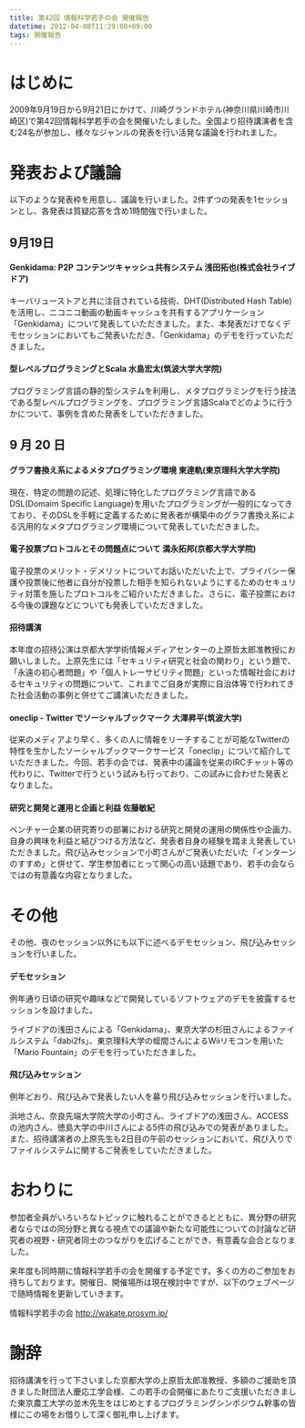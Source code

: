 ```yaml
---
title: 第42回 情報科学若手の会 開催報告
datetime: 2012-04-08T11:29:00+09:00
tags: 開催報告
---
```


<div class="entry_body">

# はじめに

2009年9月19日から9月21日にかけて、川崎グランドホテル(神奈川県川崎市川崎区)で第42回情報科学若手の会を開催いたしました。全国より招待講演者を含む24名が参加し、様々なジャンルの発表を行い活発な議論を行われました。

# 発表および議論

以下のような発表枠を用意し、議論を行いました。2件ずつの発表を1セッションとし、各発表は質疑応答を含め1時間強で行いました。

## 9月19日

#### Genkidama: P2P コンテンツキャッシュ共有システム 浅田拓也(株式会社ライブドア)

キーバリューストアと共に注目されている技術、DHT(Distributed Hash Table)を活用し、ニコニコ動画の動画キャッシュを共有するアプリケーション「Genkidama」について発表していただきました。また、本発表だけでなくデモセッションにおいてもご発表いただき、「Genkidama」のデモを行っていただきました。

#### 型レベルプログラミングとScala 水島宏太(筑波大学大学院)

プログラミング言語の静的型システムを利用し、メタプログラミングを行う技法である型レベルプログラミングを、プログラミング言語Scalaでどのように行うかについて、事例を含めた発表をしていただきました。

## 9 月 20 日

#### グラフ書換え系によるメタプログラミング環境 東達軌(東京理科大学大学院)

現在、特定の問題の記述、処理に特化したプログラミング言語であるDSL(Domaim Specific Language)を用いたプログラミングが一般的になってきており、そのDSLを手軽に定義するために発表者が構築中のグラフ書換え系による汎用的なメタプログラミング環境について発表していただきました。

#### 電子投票プロトコルとその問題点について 満永拓邦(京都大学大学院)

電子投票のメリット・デメリットについてお話いただいた上で、プライバシー保護や投票後に他者に自分が投票した相手を知られないようにするためのセキュリティ対策を施したプロトコルをご紹介いただきました。さらに、電子投票における今後の課題などについても発表していただきました。

#### 招待講演

本年度の招待公演は京都大学学術情報メディアセンターの上原哲太郎准教授にお願いしました。上原先生には「セキュリティ研究と社会の関わり」という題で、「永遠の初心者問題」や「個人トレーサビリティ問題」といった情報社会におけるセキュリティの問題について、これまでご自身が実際に自治体等で行われてきた社会活動の事例と併せてご講演いただきました。

#### oneclip - Twitter でソーシャルブックマーク 大澤昇平(筑波大学)

従来のメディアより早く、多くの人に情報をリーチすることが可能なTwitterの特性を生かしたソーシャルブックマークサービス「oneclip」について紹介していただきました。今回、若手の会では、発表中の議論を従来のIRCチャット等の代わりに、Twitterで行うという試みも行っており、この試みに合わせた発表となりました。

#### 研究と開発と運用と企画と利益 佐藤敏紀

ベンチャー企業の研究寄りの部署における研究と開発の運用の関係性や企画力、自身の興味を利益と結びつける方法など、発表者自身の経験を踏まえ発表していただきました。飛び込みセッションで小町さんがご発表いただいた「インターンのすすめ」と併せて、学生参加者にとって関心の高い話題であり、若手の会ならではの有意義な内容となりました。

# その他

その他、夜のセッション以外にも以下に述べるデモセッション、飛び込みセッションを行いました。

#### デモセッション

例年通り日頃の研究や趣味などで開発しているソフトウェアのデモを披露するセッションを設けました。

ライブドアの浅田さんによる「Genkidama」、東京大学の杉田さんによるファイルシステム「dabi2fs」、東京理科大学の蛭間さんによるWiiリモコンを用いた「Mario Fountain」のデモを行っていただきました。

#### 飛び込みセッション

例年どおり、飛び込みで発表したい人を募り飛び込みセッションを行いました。

浜地さん、奈良先端大学院大学の小町さん、ライブドアの浅田さん、ACCESS の池内さん、徳島大学の中川さんによる5件の飛び込みでの発表がありました。また、招待講演者の上原先生も2日目の午前のセッションにおいて、飛び入りでファイルシステムに関するご発表をしていただきました。

# おわりに

参加者全員がいろいろなトピックに触れることができるとともに、異分野の研究者ならではの同分野と異なる視点での議論や新たな可能性についての討論など研究者の視野・研究者同士のつながりを広げることができ、有意義な会合となりました。

来年度も同時期に情報科学若手の会を開催する予定です。多くの方のご参加をお待ちしております。開催日、開催場所は現在検討中ですが、以下のウェブページで随時情報を更新していきます。

情報科学若手の会 http://wakate.prosym.jp/

# 謝辞

招待講演を行って下さいました京都大学の上原哲太郎准教授、多額のご援助を頂きました財団法人慶応工学会様、この若手の会開催にあたりご支援いただきました東京農工大学の並木先生をはじめとするプログラミングシンポジウム幹事の皆様にこの場をお借りして深く御礼申し上げます。

</div>
